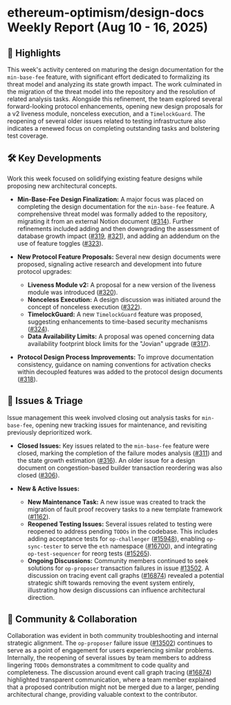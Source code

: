 # ethereum-optimism/design-docs Weekly Report (Aug 10 - 16, 2025)

## 🚀 Highlights
This week's activity centered on maturing the design documentation for the `min-base-fee` feature, with significant effort dedicated to formalizing its threat model and analyzing its state growth impact. The work culminated in the migration of the threat model into the repository and the resolution of related analysis tasks. Alongside this refinement, the team explored several forward-looking protocol enhancements, opening new design proposals for a v2 liveness module, nonceless execution, and a `TimelockGuard`. The reopening of several older issues related to testing infrastructure also indicates a renewed focus on completing outstanding tasks and bolstering test coverage.

## 🛠️ Key Developments
Work this week focused on solidifying existing feature designs while proposing new architectural concepts.

-   **Min-Base-Fee Design Finalization:** A major focus was placed on completing the design documentation for the `min-base-fee` feature. A comprehensive threat model was formally added to the repository, migrating it from an external Notion document ([#314](https://github.com/ethereum-optimism/design-docs/pull/314)). Further refinements included adding and then downgrading the assessment of database growth impact ([#319](https://github.com/ethereum-optimism/design-docs/pull/319), [#321](https://github.com/ethereum-optimism/design-docs/pull/321)), and adding an addendum on the use of feature toggles ([#323](https://github.com/ethereum-optimism/design-docs/pull/323)).

-   **New Protocol Feature Proposals:** Several new design documents were proposed, signaling active research and development into future protocol upgrades:
    -   **Liveness Module v2:** A proposal for a new version of the liveness module was introduced ([#320](https://github.com/ethereum-optimism/design-docs/pull/320)).
    -   **Nonceless Execution:** A design discussion was initiated around the concept of nonceless execution ([#322](https://github.com/ethereum-optimism/design-docs/pull/322)).
    -   **TimelockGuard:** A new `TimelockGuard` feature was proposed, suggesting enhancements to time-based security mechanisms ([#324](https://github.com/ethereum-optimism/design-docs/pull/324)).
    -   **Data Availability Limits:** A proposal was opened concerning data availability footprint block limits for the "Jovian" upgrade ([#317](https://github.com/ethereum-optimism/design-docs/pull/317)).

-   **Protocol Design Process Improvements:** To improve documentation consistency, guidance on naming conventions for activation checks within decoupled features was added to the protocol design documents ([#318](https://github.com/ethereum-optimism/design-docs/pull/318)).

## 🐛 Issues & Triage
Issue management this week involved closing out analysis tasks for `min-base-fee`, opening new tracking issues for maintenance, and revisiting previously deprioritized work.

-   **Closed Issues:** Key issues related to the `min-base-fee` feature were closed, marking the completion of the failure modes analysis ([#311](https://github.com/ethereum-optimism/design-docs/issues/311)) and the state growth estimation ([#316](https://github.com/ethereum-optimism/design-docs/issues/316)). An older issue for a design document on congestion-based builder transaction reordering was also closed ([#306](https://github.com/ethereum-optimism/design-docs/issues/306)).

-   **New & Active Issues:**
    -   **New Maintenance Task:** A new issue was created to track the migration of fault proof recovery tasks to a new template framework ([#1162](https://github.com/ethereum-optimism/design-docs/issues/1162)).
    -   **Reopened Testing Issues:** Several issues related to testing were reopened to address pending `TODOs` in the codebase. This includes adding acceptance tests for `op-challenger` ([#15948](https://github.com/ethereum-optimism/design-docs/issues/15948)), enabling `op-sync-tester` to serve the `eth` namespace ([#16700](https://github.com/ethereum-optimism/design-docs/issues/16700)), and integrating `op-test-sequencer` for reorg tests ([#15265](https://github.com/ethereum-optimism/design-docs/issues/15265)).
    -   **Ongoing Discussions:** Community members continued to seek solutions for `op-proposer` transaction failures in issue [#13502](https://github.com/ethereum-optimism/design-docs/issues/13502). A discussion on tracing event call graphs ([#16874](https://github.com/ethereum-optimism/design-docs/issues/16874)) revealed a potential strategic shift towards removing the event system entirely, illustrating how design discussions can influence architectural direction.

## 💬 Community & Collaboration
Collaboration was evident in both community troubleshooting and internal strategic alignment. The `op-proposer` failure issue ([#13502](https://github.com/ethereum-optimism/design-docs/issues/13502)) continues to serve as a point of engagement for users experiencing similar problems. Internally, the reopening of several issues by team members to address lingering `TODOs` demonstrates a commitment to code quality and completeness. The discussion around event call graph tracing ([#16874](https://github.com/ethereum-optimism/design-docs/issues/16874)) highlighted transparent communication, where a team member explained that a proposed contribution might not be merged due to a larger, pending architectural change, providing valuable context to the contributor.